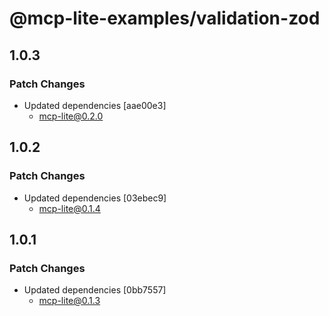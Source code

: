 # @mcp-lite-examples/validation-zod

## 1.0.3

### Patch Changes

- Updated dependencies [aae00e3]
  - mcp-lite@0.2.0

## 1.0.2

### Patch Changes

- Updated dependencies [03ebec9]
  - mcp-lite@0.1.4

## 1.0.1

### Patch Changes

- Updated dependencies [0bb7557]
  - mcp-lite@0.1.3
